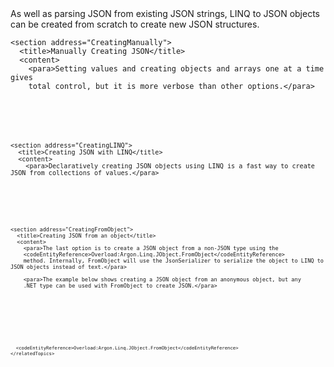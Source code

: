 <?xml version="1.0" encoding="utf-8"?>
<topic id="CreatingLINQtoJSON" revisionNumber="1">
  <developerConceptualDocument xmlns="http://ddue.schemas.microsoft.com/authoring/2003/5" xmlns:xlink="http://www.w3.org/1999/xlink">
    <introduction>
      <para>As well as parsing JSON from existing JSON strings, LINQ to JSON objects can be created from scratch to create new JSON structures.</para>
      <autoOutline lead="none" excludeRelatedTopics="true" />
    </introduction>
    
    <section address="CreatingManually">
      <title>Manually Creating JSON</title>
      <content>
        <para>Setting values and creating objects and arrays one at a time gives
        total control, but it is more verbose than other options.</para>
        
<code lang="cs" source="..\Src\Tests\Documentation\LinqToJsonTests.cs" region="LinqToJsonCreateNormal" title="Creating JSON" />
      </content>
    </section>
    
    <section address="CreatingLINQ">
      <title>Creating JSON with LINQ</title>
      <content>
        <para>Declaratively creating JSON objects using LINQ is a fast way to create JSON from collections of values.</para>

<code lang="cs" source="..\Src\Tests\Documentation\LinqToJsonTests.cs" region="LinqToJsonCreateDeclaratively" title="Creating JSON Declaratively" />
      </content>
    </section>
    
    <section address="CreatingFromObject">
      <title>Creating JSON from an object</title>
      <content>
        <para>The last option is to create a JSON object from a non-JSON type using the
        <codeEntityReference>Overload:Argon.Linq.JObject.FromObject</codeEntityReference>
        method. Internally, FromObject will use the JsonSerializer to serialize the object to LINQ to JSON objects instead of text.</para>
        
        <para>The example below shows creating a JSON object from an anonymous object, but any
        .NET type can be used with FromObject to create JSON.</para>

<code lang="cs" source="..\Src\Tests\Documentation\LinqToJsonTests.cs" region="LinqToJsonCreateFromObject" title="Creating JSON from an Object" />
      </content>
    </section>
    <relatedTopics>
      <link xlink:href="LINQtoJSON" />

      <codeEntityReference>Overload:Argon.Linq.JObject.FromObject</codeEntityReference>
    </relatedTopics>
  </developerConceptualDocument>
</topic>
